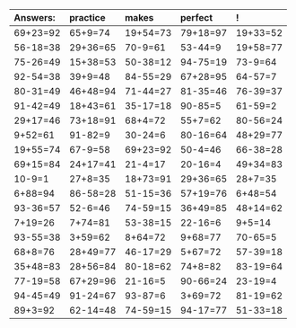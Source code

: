 | Answers: | practice | makes | perfect | ! |
| :--- | :--- | :--- | :--- | :--- |
| 69+23=92 | 65+9=74 | 19+54=73 | 79+18=97 | 19+33=52 | 
| 56-18=38 | 29+36=65 | 70-9=61 | 53-44=9 | 19+58=77 | 
| 75-26=49 | 15+38=53 | 50-38=12 | 94-75=19 | 73-9=64 | 
| 92-54=38 | 39+9=48 | 84-55=29 | 67+28=95 | 64-57=7 | 
| 80-31=49 | 46+48=94 | 71-44=27 | 81-35=46 | 76-39=37 | 
| 91-42=49 | 18+43=61 | 35-17=18 | 90-85=5 | 61-59=2 | 
| 29+17=46 | 73+18=91 | 68+4=72 | 55+7=62 | 80-56=24 | 
| 9+52=61 | 91-82=9 | 30-24=6 | 80-16=64 | 48+29=77 | 
| 19+55=74 | 67-9=58 | 69+23=92 | 50-4=46 | 66-38=28 | 
| 69+15=84 | 24+17=41 | 21-4=17 | 20-16=4 | 49+34=83 | 
| 10-9=1 | 27+8=35 | 18+73=91 | 29+36=65 | 28+7=35 | 
| 6+88=94 | 86-58=28 | 51-15=36 | 57+19=76 | 6+48=54 | 
| 93-36=57 | 52-6=46 | 74-59=15 | 36+49=85 | 48+14=62 | 
| 7+19=26 | 7+74=81 | 53-38=15 | 22-16=6 | 9+5=14 | 
| 93-55=38 | 3+59=62 | 8+64=72 | 9+68=77 | 70-65=5 | 
| 68+8=76 | 28+49=77 | 46-17=29 | 5+67=72 | 57-39=18 | 
| 35+48=83 | 28+56=84 | 80-18=62 | 74+8=82 | 83-19=64 | 
| 77-19=58 | 67+29=96 | 21-16=5 | 90-66=24 | 23-19=4 | 
| 94-45=49 | 91-24=67 | 93-87=6 | 3+69=72 | 81-19=62 | 
| 89+3=92 | 62-14=48 | 74-59=15 | 94-17=77 | 51-33=18 | 
